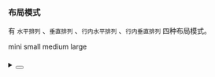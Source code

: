 ### 布局模式

有 `水平排列` 、`垂直排列` 、`行内水平排列` 、`行内垂直排列` 四种布局模式。

<div class="cell-demo vp-raw">
  <yc-radio-group
    type="button"
    v-model="size">
    <yc-radio value="mini">mini</yc-radio>
    <yc-radio value="small">small</yc-radio>
    <yc-radio value="medium">medium</yc-radio>
    <yc-radio value="large">large</yc-radio>
  </yc-radio-group>
  <div style="margin-top: 20px">
    <yc-descriptions
      :data="data"
      :size="size"
      title="User Info (horizontal)"
      bordered />
    <yc-descriptions
      :data="data"
      :size="size"
      title="User Info (inline-horizontal)"
      layout="inline-horizontal"
      bordered />
    <yc-descriptions
      :data="data"
      :size="size"
      title="User Info (vertical)"
      layout="vertical"
      bordered />
    <yc-descriptions
      :data="data"
      :size="size"
      title="User Info (inline-vertical)"
      layout="inline-vertical"
      bordered />
  </div>
</div>

<script setup>
import { ref } from 'vue';
const size = ref('medium');
const data = [
  {
    label: 'Name',
    value: 'Socrates',
  },
  {
    label: 'Mobile',
    value: '123-1234-1234',
  },
  {
    label: 'Residence',
    value: 'Beijing',
  },
  {
    label: 'Hometown',
    value: 'Beijing',
  },
  {
    label: 'Address',
    value: 'Yingdu Building, Zhichun Road, Beijing',
  },
];
</script>

<details>
<summary>
 <button class="code-btn"  >
    <icon-code />
 </button>
</summary>

```vue
<template>
  <yc-radio-group
    type="button"
    v-model="size">
    <yc-radio value="mini">mini</yc-radio>
    <yc-radio value="small">small</yc-radio>
    <yc-radio value="medium">medium</yc-radio>
    <yc-radio value="large">large</yc-radio>
  </yc-radio-group>
  <div style="margin-top: 20px">
    <yc-descriptions
      :data="data"
      :size="size"
      title="User Info (horizontal)"
      bordered />
    <yc-descriptions
      :data="data"
      :size="size"
      title="User Info (inline-horizontal)"
      layout="inline-horizontal"
      bordered />
    <yc-descriptions
      :data="data"
      :size="size"
      title="User Info (vertical)"
      layout="vertical"
      bordered />
    <yc-descriptions
      :data="data"
      :size="size"
      title="User Info (inline-vertical)"
      layout="inline-vertical"
      bordered />
  </div>
</template>

<script setup>
import { ref } from 'vue';
const size = ref('medium');
const data = [
  {
    label: 'Name',
    value: 'Socrates',
  },
  {
    label: 'Mobile',
    value: '123-1234-1234',
  },
  {
    label: 'Residence',
    value: 'Beijing',
  },
  {
    label: 'Hometown',
    value: 'Beijing',
  },
  {
    label: 'Address',
    value: 'Yingdu Building, Zhichun Road, Beijing',
  },
];
</script>
```

</details>
